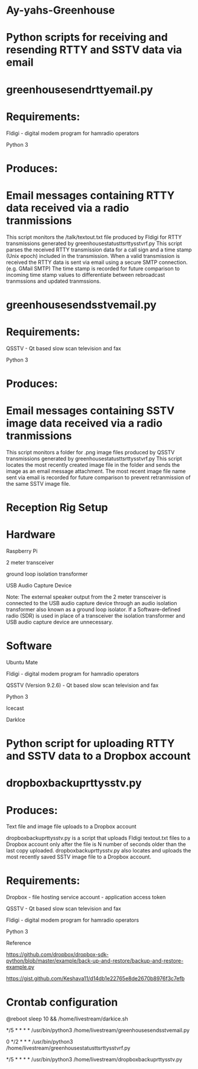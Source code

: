# Ay-yahs-Greenhouse


# Python scripts for receiving and resending RTTY and SSTV data via email


# greenhousesendrttyemail.py


# Requirements: 


Fldigi - digital modem program for hamradio operators

Python 3


# Produces:


# Email messages containing RTTY data received via a radio tranmissions


This script monitors the /talk/textout.txt file produced by Fldigi for RTTY transmissions generated by greenhousestatusttsrttysstvrf.py  This script parses the received RTTY transmission data for a call sign and a time stamp (Unix epoch) included in the transmission.  When a valid transmission is received the RTTY data is sent via email using a secure SMTP connection. (e.g. GMail SMTP)  The time stamp is recorded for future comparison to incoming time stamp values to differentiate between rebroadcast tranmssions and updated tranmssions.




# greenhousesendsstvemail.py


# Requirements: 


QSSTV - Qt based slow scan television and fax

Python 3


# Produces:


# Email messages containing SSTV image data received via a radio tranmissions


This script monitors a folder for .png image files produced by QSSTV transmissions generated by greenhousestatusttsrttysstvrf.py  This script locates the most recently created image file in the folder and sends the image as an email message attachment.  The most recent image file name sent via email is recorded for future comparison to prevent retranmission of the same SSTV image file.


# Reception Rig Setup


# Hardware


Raspberry Pi

2 meter transceiver

ground loop isolation transformer

USB Audio Capture Device

Note: The external speaker output from the 2 meter transceiver is connected to the USB audio capture device through an audio isolation transformer also known as a ground loop isolator.  If a Software-defined radio (SDR) is used in place of a transceiver the isolation transformer and USB audio capture device are unnecessary.


# Software


Ubuntu Mate

Fldigi - digital modem program for hamradio operators

QSSTV (Version 9.2.6) - Qt based slow scan television and fax

Python 3

Icecast

DarkIce



# Python script for uploading RTTY and SSTV data to a Dropbox account



# dropboxbackuprttysstv.py



# Produces:



Text file and image file uploads to a Dropbox account



dropboxbackuprttysstv.py is a script that uploads Fldigi textout.txt files to
a Dropbox account only after the file is N number of seconds older than the last copy uploaded.
dropboxbackuprttysstv.py also locates and uploads the most recently saved SSTV image
file to a Dropbox account.



# Requirements:


Dropbox - file hosting service account - application access token

QSSTV - Qt based slow scan television and fax

Fldigi - digital modem program for hamradio operators

Python 3

Reference

https://github.com/dropbox/dropbox-sdk-python/blob/master/example/back-up-and-restore/backup-and-restore-example.py

https://gist.github.com/Keshava11/d14db1e22765e8de2670b8976f3c7efb



# Crontab configuration


@reboot sleep 10 && /home/livestream/darkice.sh

*/5 * * * * /usr/bin/python3 /home/livestream/greenhousesendsstvemail.py

0 */2 * * * /usr/bin/python3 /home/livestream/greenhousestatusttsrttysstvrf.py

*/5 * * * * /usr/bin/python3 /home/livestream/dropboxbackuprttysstv.py



